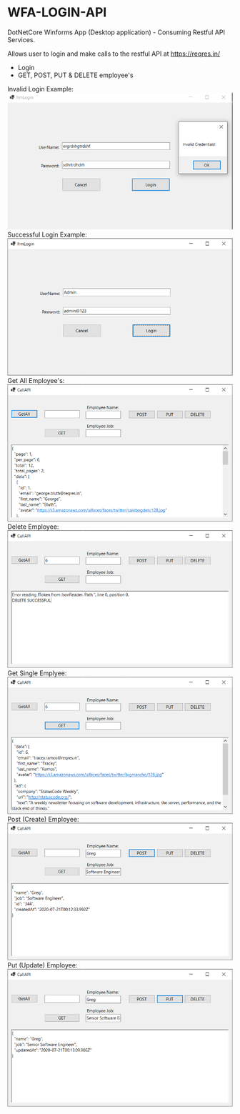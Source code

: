 # WFA-LOGIN-API
DotNetCore Winforms App (Desktop application) - Consuming Restful API Services. 

Allows user to login and make calls to the restful API at https://reqres.in/

- Login
- GET, POST, PUT & DELETE employee's

Invalid Login Example:![](invalidUser.png)
Successful Login Example:![](login.png)
Get All Employee's:![](getall.png)
Delete Employee:![](delete.png)
Get Single Emplyee:![](get1.png)
Post (Create) Employee:![](postjsondata.png)
Put (Update) Employee:![](put.png)
